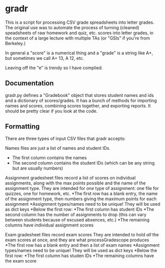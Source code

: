 # gradr

This is a script for processing CSV grade spreadsheets into letter grades.
The original use was to automate the process of turning (cleaned) speadsheets of raw homework and quiz, etc. scores into letter grades, in the context of a large lecture with multiple TAs (or "GSIs" if you're from Berkeley.)

In general a "score" is a numerical thing and a "grade" is a string like A+, but sometimes we call A+ 13, A 12, etc.

Leaving off the "e" is trendy so I have complied.

## Documentation
gradr.py defines a "Gradebook" object that stores student names and ids and a dictionary of scores/grades.
It has a bunch of methods for importing names and scores, combining scores together, and exporting reports.
It should be pretty clear if you look at the code.


## Formatting

There are three types of input CSV files that gradr accepts:

Names files are just a list of names and student IDs.
* The first column contains the names
* The second column contains the student IDs (which can be any string but are usually numbers)

Assignment gradesheet files record a list of scores on individual assignments, along with the max points possible and the name of the assignment type.
They are intended for *one* type of assignment: one file for quizzes, one for homework, etc.
*The first row has a blank entry, the name of the assignment type, then numbers giving the maximum points for each assignment
  *Assignment types/names need to be unique! They will be used as dict keys
*Below the first row:
  *The first column has student IDs
  *The second column has the number of assignments to drop (this can vary between students because of excused absences, etc.)
  *The remaining columns have individual assignment scores

Exam gradesheet files record exam scores
They are intended to hold *all* the exam scores at once, and they are what processGradescope produces
*The first row has a blank entry and then a list of exam names
  *Assignment types/names need to be unique! They will be used as dict keys
*Below the first row:
  *The first column has studen IDs
  *The remaining columns have the exam score
